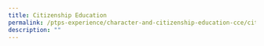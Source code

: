 ```yaml
---
title: Citizenship Education
permalink: /ptps-experience/character-and-citizenship-education-cce/citizenship-education/
description: ""
---
```

